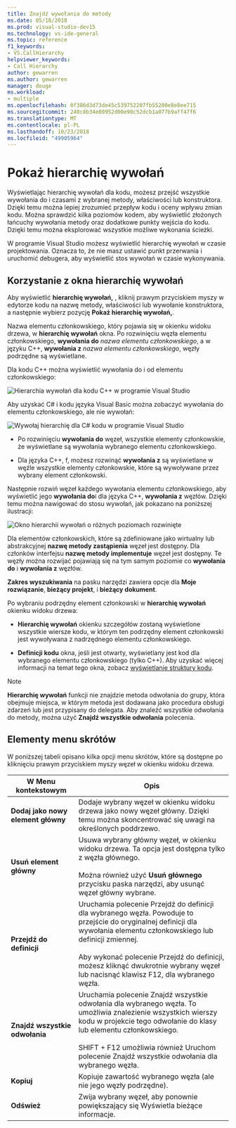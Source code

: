 ```yaml
---
title: Znajdź wywołania do metody
ms.date: 05/18/2018
ms.prod: visual-studio-dev15
ms.technology: vs-ide-general
ms.topic: reference
f1_keywords:
- VS.CallHierarchy
helpviewer_keywords:
- Call Hierarchy
author: gewarren
ms.author: gewarren
manager: douge
ms.workload:
- multiple
ms.openlocfilehash: 0f386d3d73de45c539752207fb55200e8e8ee715
ms.sourcegitcommit: 240c8b34e80952d00e90c52dcb1a077b9aff47f6
ms.translationtype: MT
ms.contentlocale: pl-PL
ms.lasthandoff: 10/23/2018
ms.locfileid: "49905964"
---
```

# <a name="view-call-hierarchy"></a>Pokaż hierarchię wywołań

Wyświetlając hierarchię wywołań dla kodu, możesz przejść wszystkie wywołania do i czasami z wybranej metody, właściwości lub konstruktora. Dzięki temu można lepiej zrozumieć przepływ kodu i oceny wpływu zmian kodu. Można sprawdzić kilka poziomów kodem, aby wyświetlić złożonych łańcuchy wywołania metody oraz dodatkowe punkty wejścia do kodu. Dzięki temu można eksplorować wszystkie możliwe wykonania ścieżki.

W programie Visual Studio możesz wyświetlić hierarchię wywołań w czasie projektowania. Oznacza to, że nie masz ustawić punkt przerwania i uruchomić debugera, aby wyświetlić stos wywołań w czasie wykonywania.

## <a name="use-the-call-hierarchy-window"></a>Korzystanie z okna hierarchię wywołań

Aby wyświetlić **hierarchię wywołań,** , kliknij prawym przyciskiem myszy w edytorze kodu na nazwę metody, właściwości lub wywołanie konstruktora, a następnie wybierz pozycję **Pokaż hierarchię wywołań,**.

Nazwa elementu członkowskiego, który pojawia się w okienku widoku drzewa, w **hierarchię wywołań** okna. Po rozwinięciu węzła elementu członkowskiego, **wywołania do** *nazwa elementu członkowskiego*, a w języku C++, **wywołania z** *nazwa elementu członkowskiego*, węzły podrzędne są wyświetlane.

Dla kodu C++ można wyświetlić wywołania do i od elementu członkowskiego:

![Hierarchia wywołań dla kodu C++ w programie Visual Studio](media/call-hierarchy-cpp.png)

Aby uzyskać C# i kodu języka Visual Basic można zobaczyć wywołania do elementu członkowskiego, ale nie wywołań:

![Wywołaj hierarchię dla C# kodu w programie Visual Studio](media/call-hierarchy-csharp.png)

- Po rozwinięciu **wywołania do** węzeł, wszystkie elementy członkowskie, że wyświetlane są wywołania wybranego elementu członkowskiego.

- Dla języka C++, f, możesz rozwinąć **wywołania z** są wyświetlane w węźle wszystkie elementy członkowskie, które są wywoływane przez wybrany element członkowski.

Następnie rozwiń węzeł każdego wywołania elementu członkowskiego, aby wyświetlić jego **wywołania do**i dla języka C++, **wywołania z** węzłów. Dzięki temu można nawigować do stosu wywołań, jak pokazano na poniższej ilustracji:

![Okno hierarchii wywołań o różnych poziomach rozwinięte](media/call-hierarchy-csharp-expanded.png)

Dla elementów członkowskich, które są zdefiniowane jako wirtualny lub abstrakcyjnej **nazwę metody zastąpienia** węzeł jest dostępny. Dla członków interfejsu **nazwę metody implementuje** węzeł jest dostępny. Te węzły można rozwijać pojawiają się na tym samym poziomie co **wywołania do** i **wywołania z** węzłów.

**Zakres wyszukiwania** na pasku narzędzi zawiera opcje dla **Moje rozwiązanie**, **bieżący projekt**, i **bieżący dokument**.

Po wybraniu podrzędny element członkowski w **hierarchię wywołań** okienku widoku drzewa:

- **Hierarchię wywołań** okienku szczegółów zostaną wyświetlone wszystkie wiersze kodu, w którym ten podrzędny element członkowski jest wywoływana z nadrzędnego elementu członkowskiego.

- **Definicji kodu** okna, jeśli jest otwarty, wyświetlany jest kod dla wybranego elementu członkowskiego (tylko C++). Aby uzyskać więcej informacji na temat tego okna, zobacz [wyświetlanie struktury kodu](../../ide/viewing-the-structure-of-code.md).

> [!NOTE]
> **Hierarchię wywołań** funkcji nie znajdzie metoda odwołania do grupy, która obejmuje miejsca, w którym metoda jest dodawana jako procedura obsługi zdarzeń lub jest przypisany do delegata. Aby znaleźć wszystkie odwołania do metody, można użyć **Znajdź wszystkie odwołania** polecenia.

## <a name="shortcut-menu-items"></a>Elementy menu skrótów

W poniższej tabeli opisano kilka opcji menu skrótów, które są dostępne po kliknięciu prawym przyciskiem myszy węzeł w okienku widoku drzewa.

|W Menu kontekstowym|Opis|
| - |-----------------|
|**Dodaj jako nowy element główny**|Dodaje wybrany węzeł w okienku widoku drzewa jako nowy węzeł główny. Dzięki temu można skoncentrować się uwagi na określonych poddrzewo.|
|**Usuń element główny**|Usuwa wybrany główny węzeł, w okienku widoku drzewa. Ta opcja jest dostępna tylko z węzła głównego.<br /><br /> Można również użyć **Usuń głównego** przycisku paska narzędzi, aby usunąć węzeł główny wybrane.|
|**Przejdź do definicji**|Uruchamia polecenie Przejdź do definicji dla wybranego węzła. Powoduje to przejście do oryginalnej definicji dla wywołania elementu członkowskiego lub definicji zmiennej.<br /><br /> Aby wykonać polecenie Przejdź do definicji, możesz kliknąć dwukrotnie wybrany węzeł lub nacisnąć klawisz F12, dla wybranego węzła.|
|**Znajdź wszystkie odwołania**|Uruchamia polecenie Znajdź wszystkie odwołania dla wybranego węzła. To umożliwia znalezienie wszystkich wierszy kodu w projekcie tego odwołanie do klasy lub elementu członkowskiego.<br /><br /> SHIFT + F12 umożliwia również Uruchom polecenie Znajdź wszystkie odwołania dla wybranego węzła.|
|**Kopiuj**|Kopiuje zawartość wybranego węzła (ale nie jego węzły podrzędne).|
|**Odśwież**|Zwija wybrany węzeł, aby ponownie powiększający się Wyświetla bieżące informacje.|